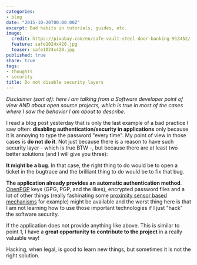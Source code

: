 ```yaml
---
categories:
- blog
date: "2015-10-20T00:00:00Z"
excerpt: Bad habits in tutorials, guides, etc.
image:
  credit: https://pixabay.com/en/safe-vault-steel-door-banking-913452/
  feature: safe1024x420.jpg
  teaser: safe1024x420.jpg
published: true
share: true
tags:
- thoughts
- security
title: Do not disable security layers
---
```


*Disclaimer (sort of): here I am talking from a Software developer point of view AND about open source projects, which is true in most of the cases where I saw the behavior I am about to describe.*

I read a blog post yesterday that is only the last example of a bad practice I saw often: **disabling authentication/security in applications** only because it is annoying to type the password "every time". My point of view in those cases is **do not do it**. Not just because there is a reason to have such security layer - which is true BTW -, but because there are at least two better solutions (and I will give you three):

**It might be a bug**. In that case, the right thing to do would be to open a ticket in the bugtrace and the brilliant thing to do would be to fix that bug.

**The application already provides an automatic authentication method**. [OpenPGP](http://www.openpgp.org/) keys (GPG, PGP, and the likes), encrypted password files and a lot of other things (really fashinating some [proximity sensor based mechanisms](http://www.wired.com/wiredinsider/2014/11/unlock-your-passwords-with-your-proximity/) for example) might be available and the worst thing here is that I am not learning how to use those important technologies if I just "hack" the software security.

If the application does not provide anything like above. This is similar to point 1, I have a **great opportunity to contribute to the project** in a really valuable way!

Hacking, when legal, is good to learn new things, but sometimes it is not the right solution.


